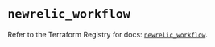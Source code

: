 # `newrelic_workflow`

Refer to the Terraform Registry for docs: [`newrelic_workflow`](https://registry.terraform.io/providers/newrelic/newrelic/3.61.0/docs/resources/workflow).
